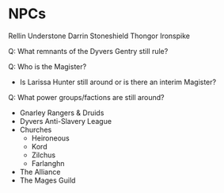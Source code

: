# NPCs
Rellin Understone
Darrin Stoneshield
Thongor Ironspike

Q: What remnants of the Dyvers Gentry still rule?

Q: Who is the Magister?

- Is Larissa Hunter still around or is there an interim Magister?

Q: What power groups/factions are still around?

* Gnarley Rangers & Druids
* Dyvers Anti-Slavery League
* Churches
  * Heironeous
  * Kord
  * Zilchus
  * Farlanghn
* The Alliance
* The Mages Guild